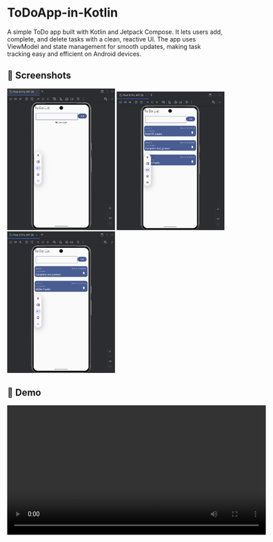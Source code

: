 # ToDoApp-in-Kotlin
A simple ToDo app built with Kotlin and Jetpack Compose. It lets users add, complete, and delete tasks with a clean, reactive UI. The app uses ViewModel and state management for smooth updates, making task tracking easy and efficient on Android devices.

## 📱 Screenshots
<p float="left">
<img src="todo1.png" width="250"/> <img src="todo2.png" width="250"/> <img src="todo3.png" width="250"/>
</p>

## 🎥 Demo

<video src="https://github.com/user-attachments/assets/59166901-196e-49a9-8525-9dae7b637320" controls width="600"></video>
